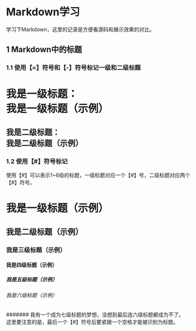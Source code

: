 # Markdown学习
学习下Markdown，这里的记录是方便看源码和展示效果的对比。  
## 1 Markdown中的标题
### 1.1 使用【=】符号和【-】符号标记一级和二级标题
我是一级标题：  
我是一级标题（示例）
========
我是二级标题：  
我是二级标题（示例）
--------
### 1.2 使用【#】符号标记
使用【#】可以表示1~6级的标题，一级标题对应一个【#】号，二级标题对应两个【#】符号。  
# 我是一级标题（示例）
## 我是二级标题（示例）
### 我是三级标题（示例）
#### 我是四级标题（示例）
##### 我是五级标题（示例）
###### 我是六级标题（示例）
####### 我有一个成为七级标题的梦想，没想到最后连六级标题都成为不了。  
这里要注意的是，最后一个【#】符号后要紧跟一个空格才能被识别为标题。  

